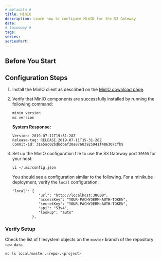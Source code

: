 ```yaml
---
# metadata # 
title: MinIO 
description: Learn how to configure MinIO for the S3 Gateway
date: 
# taxonomy #
tags: 
series:
seriesPart:
--- 
```

## Before You Start

## Configuration Steps

1. Install the MinIO client as described on the [MinIO download page](https://min.io/download).
1. Verify that MinIO components are successfully installed by running
the following command:

   ```s
   minio version
   mc version
   ```
   **System Response:**
   ```
   Version: 2019-07-11T19:31:28Z
   Release-tag: RELEASE.2019-07-11T19-31-28Z
   Commit-id: 31e5ac02bdbdbaf20a87683925041f406307cfb9
   ```
1. Set up the MinIO configuration file to use the S3 Gateway port `30600` for your host:

   ```s
   vi ~/.mc/config.json
   ```
   You should see a configuration similar to the following.
   For a minikube deployment, verify the
   `local` configuration:
   ```
   "local": {
               "url": "http://localhost:30600",
               "accessKey": "YOUR-PACHYDERM-AUTH-TOKEN",
               "secretKey": "YOUR-PACHYDERM-AUTH-TOKEN",
               "api": "S3v4",
               "lookup": "auto"
            },
      ```

### Verify Setup 
Check the list of filesystem objects on the `master` branch of the repository `raw_data`.

```s
mc ls local/master.<repo>.<project>
```
